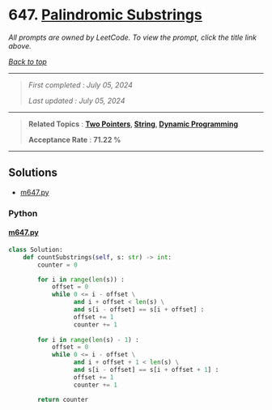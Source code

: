 # 647. [Palindromic Substrings](<https://leetcode.com/problems/palindromic-substrings>)

*All prompts are owned by LeetCode. To view the prompt, click the title link above.*

*[Back to top](<../README.md>)*

------

> *First completed : July 05, 2024*
>
> *Last updated : July 05, 2024*

------

> **Related Topics** : **[Two Pointers](<by_topic/Two Pointers.md>), [String](<by_topic/String.md>), [Dynamic Programming](<by_topic/Dynamic Programming.md>)**
>
> **Acceptance Rate** : **71.22 %**

------

## Solutions

- [m647.py](<../my-submissions/m647.py>)
### Python
#### [m647.py](<../my-submissions/m647.py>)
```Python
class Solution:
    def countSubstrings(self, s: str) -> int:
        counter = 0

        for i in range(len(s)) :
            offset = 0
            while 0 <= i - offset \
                  and i + offset < len(s) \
                  and s[i - offset] == s[i + offset] :
                  offset += 1
                  counter += 1
        
        for i in range(len(s) - 1) :
            offset = 0
            while 0 <= i - offset \
                  and i + offset + 1 < len(s) \
                  and s[i - offset] == s[i + offset + 1] :
                  offset += 1
                  counter += 1

        return counter
            
```

